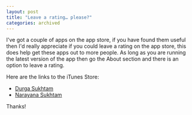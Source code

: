 ```yaml
---
layout: post
title: "Leave a rating… please?"
categories: archived
---
```

I've got a couple of apps on the app store, if you have found them useful then I'd really appreciate if you could leave a rating on the app store, this does help get these apps out to more people. As long as you are running the latest version of the app then go the About section and there is an option to leave a rating. 

Here are the links to the iTunes Store:

*   [Durga Sukhtam](http://j.mp/durga-sukhtam)
*   [Narayana Sukhtam](http://j.mp/narayana-sukhtam)

Thanks!

